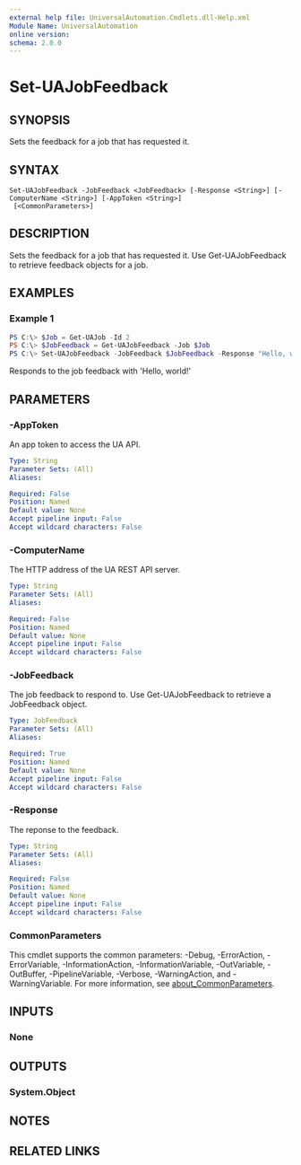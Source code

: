 ```yaml
---
external help file: UniversalAutomation.Cmdlets.dll-Help.xml
Module Name: UniversalAutomation
online version:
schema: 2.0.0
---
```


# Set-UAJobFeedback

## SYNOPSIS
Sets the feedback for a job that has requested it.

## SYNTAX

```
Set-UAJobFeedback -JobFeedback <JobFeedback> [-Response <String>] [-ComputerName <String>] [-AppToken <String>]
 [<CommonParameters>]
```

## DESCRIPTION
Sets the feedback for a job that has requested it. Use Get-UAJobFeedback to retrieve feedback objects for a job. 

## EXAMPLES

### Example 1
```powershell
PS C:\> $Job = Get-UAJob -Id 2
PS C:\> $JobFeedback = Get-UAJobFeedback -Job $Job
PS C:\> Set-UAJobFeedback -JobFeedback $JobFeedback -Response "Hello, world!"
```

Responds to the job feedback with 'Hello, world!'

## PARAMETERS

### -AppToken
An app token to access the UA API. 

```yaml
Type: String
Parameter Sets: (All)
Aliases:

Required: False
Position: Named
Default value: None
Accept pipeline input: False
Accept wildcard characters: False
```

### -ComputerName
The HTTP address of the UA REST API server.

```yaml
Type: String
Parameter Sets: (All)
Aliases:

Required: False
Position: Named
Default value: None
Accept pipeline input: False
Accept wildcard characters: False
```

### -JobFeedback
The job feedback to respond to. Use Get-UAJobFeedback to retrieve a JobFeedback object. 

```yaml
Type: JobFeedback
Parameter Sets: (All)
Aliases:

Required: True
Position: Named
Default value: None
Accept pipeline input: False
Accept wildcard characters: False
```

### -Response
The reponse to the feedback. 

```yaml
Type: String
Parameter Sets: (All)
Aliases:

Required: False
Position: Named
Default value: None
Accept pipeline input: False
Accept wildcard characters: False
```

### CommonParameters
This cmdlet supports the common parameters: -Debug, -ErrorAction, -ErrorVariable, -InformationAction, -InformationVariable, -OutVariable, -OutBuffer, -PipelineVariable, -Verbose, -WarningAction, and -WarningVariable. For more information, see [about_CommonParameters](http://go.microsoft.com/fwlink/?LinkID=113216).

## INPUTS

### None

## OUTPUTS

### System.Object
## NOTES

## RELATED LINKS
